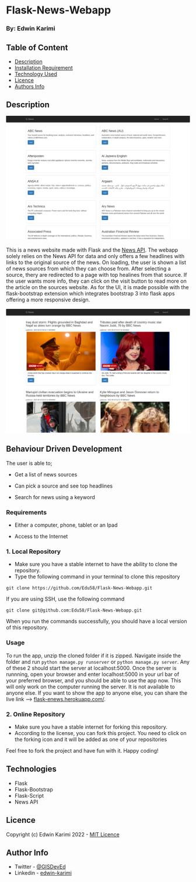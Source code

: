 # Flask-News-Webapp



### By: Edwin Karimi

## Table of Content

- [Description](#description)
- [Installation Requirement](#usage)
- [Technology Used](#technologies)
- [Licence](#licence)
- [Authors Info](#author-info)

## Description
![Home](static/images/news1.png)
<br>
<br>
This is a news website made with Flask and the [News API](https://newsapi.org/). The webapp solely relies on the News API for data and only offers a few headlines with links to the original source of the news. On loading, the user is shown a list of news sources from which they can choose from. After selecting a source, thery are redirected to a page with top healines from that source. If the user wants more info, they can click on the visit button to read more on the article on the sources website. As for the UI, it is made possible with the flask-bootstrap extension which integrates bootstrap 3 into flask apps offering a more responsive design.
<br>
<br>
![Home](static/images/news2.png)

## Behaviour Driven Development

The user is able to;

- Get a list of news sources

- Can pick a source and see top headlines

- Search for news using a keyword

### Requirements

- Either a computer, phone, tablet or an Ipad

- Access to the Internet

### 1. Local Repository

- Make sure you have a stable internet to have the ability to clone the repository.
- Type the following command in your terminal to clone this repository

```
git clone https://github.com/Edu58/Flask-News-Webapp.git
```

If you are using SSH, use the following command

```
git clone git@github.com:Edu58/Flask-News-Webapp.git
```

When you run the commands successfully, you should have a local version of this repository.

### Usage
To run the app, unzip the cloned folder if it is zipped. Navigate inside the folder and run ```python manage.py runserver``` or ```python manage.py server```. Any of these 2 should start the server at localhost:5000. Once the server is runnning, open your browser and enter localhost:5000 in your url bar of your preferred browser, and you should be able to use the app now. This will only work on the computer running the server. It is not available to anyone else. If you want to show the app to anyone else, you can share the live link --> [flask-enews.herokuapp.com/](https://flask-enews.herokuapp.com/).

### 2. Online Repository

- Make sure you have a stable internet for forking this repository.
- According to the license, you can fork this project. You need to click on the forking icon and it will be added as one of your repositories

Feel free to fork the project and have fun with it. Happy coding!

## Technologies

- Flask
- Flask-Bootstrap
- Flask-Script
- News API

## Licence

Copyright (c) Edwin Karimi 2022 - [MIT Licence](LICENSE)

## Author Info

- Twitter - [@GISDevEd](https://twitter.com/GISDevEd)
- Linkedin - [edwin-karimi](https://www.linkedin.com/in/edwin-karimi/)
